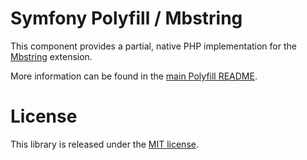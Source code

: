 Symfony Polyfill / Mbstring
===========================

This component provides a partial, native PHP implementation for the
[Mbstring](http://php.net/mbstring) extension.

More information can be found in the
[main Polyfill README](http://github.com/symfony/polyfill/blob/master/README.md).

License
=======

This library is released under the [MIT license](LICENSE).
